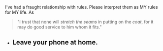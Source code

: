 
I've had a fraught relationship with rules. Please interpret them as MY rules for MY life. As 

> "I trust that none will _stretch the seams_ in putting on the _coat_, for it may do good service to him whom it fits."

- Leave your phone at home. 
	- 